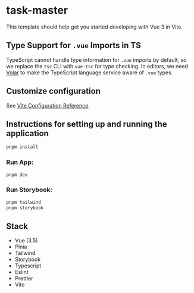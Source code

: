 # task-master

This template should help get you started developing with Vue 3 in Vite.

## Type Support for `.vue` Imports in TS

TypeScript cannot handle type information for `.vue` imports by default, so we replace the `tsc` CLI with `vue-tsc` for type checking. In editors, we need [Volar](https://marketplace.visualstudio.com/items?itemName=Vue.volar) to make the TypeScript language service aware of `.vue` types.

## Customize configuration

See [Vite Configuration Reference](https://vitejs.dev/config/).

## Instructions for setting up and running the application
```sh
pnpm install
```
### Run App:
```sh
pnpm dev
```
### Run Storybook:
```sh
pnpm tailwind
pnpm storybook
```


## Stack
- Vue (3.5)
- Pinia
- Tailwind
- Storybook
- Typescript
- Eslint
- Prettier
- Vite